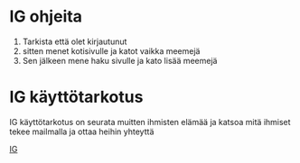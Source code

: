 # IG ohjeita
1. Tarkista että olet kirjautunut
2. sitten menet kotisivulle ja katot vaikka meemejä
3. Sen jälkeen mene haku sivulle ja kato lisää meemejä

# IG käyttötarkotus
IG käyttötarkotus on seurata muitten ihmisten elämää ja katsoa mitä ihmiset tekee mailmalla ja ottaa heihin yhteyttä

[IG](https://www.instagram.com/?hl=fi)